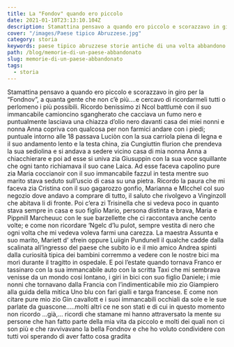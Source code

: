 ```yaml
---
title: La "Fondov" quando ero piccolo
date: 2021-01-10T23:13:10.104Z
description: Stamattina pensavo a quando ero piccolo e scorazzavo in giro per la “Fondnov”, a quanta gente che non c’è più….e cercavo di ricordarmeli tutti o perlomeno i più possibili. Ricordo benissimo zi Ncol battlumè con il suo immancabile camioncino sgangherato che cacciava un fumo nero e puntualmente lasciava una chiazza d’olio nero davanti casa dei miei nonni e nonna Anna copriva con qualcosa per non farmici andare con i piedi; puntuale intorno alle 18 passava Luciòn con la sua carr…
cover: "/images/Paese tipico Abruzzese.jpg"
category: storia
keywords: paese tipico abruzzese storie antiche di una volta abbandono paesaggistico
path: /blog/memorie-di-un-paese-abbandonato
slug: memorie-di-un-paese-abbandonato
tags:
  - storia
---
```


Stamattina pensavo a quando ero piccolo e scorazzavo in giro per la “Fondnov”, a quanta gente che non c’è più….e cercavo di ricordarmeli tutti o perlomeno i più possibili. Ricordo benissimo zi Ncol battlumè con il suo immancabile camioncino sgangherato che cacciava un fumo nero e puntualmente lasciava una chiazza d’olio nero davanti casa dei miei nonni e nonna Anna copriva con qualcosa per non farmici andare con i piedi; puntuale intorno alle 18 passava Luciòn con la sua carriola piena di legna e il suo andamento lento e la testa china, zia Cungiuttin flurion che prendeva la sua sediolina e si andava a sedere vicino casa di mia nonna Anna a chiacchierare e poi ad esse si univa zia Giusuppin con la sua voce squillante che ogni tanto richiamava il suo cane Laica. Ad esse faceva capolino pure zia Maria coccianoir con il suo immancabile fazzul in testa mentre suo marito stava seduto sull’uscio di casa su una pietra. Ricordo la paura che mi faceva zia Cristina con il suo gagarozzo gonfio, Marianna e MIcchel col suo negozio dove andavo a comprare di tutto, il saluto che rivolgevo a Vinginzoll che abitava li di fronte.
Poi c’era zi Trisinella che si vedeva poco in quanto stava sempre in casa e suo figlio Mario, persona distinta e brava, Maria e Pippnill Marcheuuc con le sue barzellette che ci raccontava anche cento volte; e come non ricordare ‘Ngelc d’lu pulot, sempre vestita di nero che ogni volta che mi vedeva voleva farmi una carezza. La maestra Assunta e suo marito, Mariett d’ sfrein oppure Luiigin Pundunell il qualche cadde dalla scalinata all’ingresso del paese che subito io e il mio amico Andrea spinti dalla curiosità tipica dei bambini corremmo a vedere con le nostre bici ma morì durante il tragitto in ospedale.
E poi l’estate quando tornava Franco er tassinaro con la sua immancabile auto con la scritta Taxi che mi sembrava venisse da un mondo cosi lontano, i giri in bici con suo figlio Daniele; i mie nonni che tornavano dalla Francia con l’indimenticabile mio zio Giampiero alla guida della mitica Uno blu con fari gialli e targa francese. E come non citare pure mio zio Gin cavallott e i suoi immancabili occhiali da sole e le sue parlate da guascone…..molti altri ce ne son stati e di cui in questo momento non ricordo …già,… ricordi che stamane mi hanno attraversato la mente su persone che han fatto parte della mia vita da piccolo e molti dei quali non ci son più e che ravvivavano la bella Fondnov e che ho voluto condividere con tutti voi sperando di aver fatto cosa gradita
